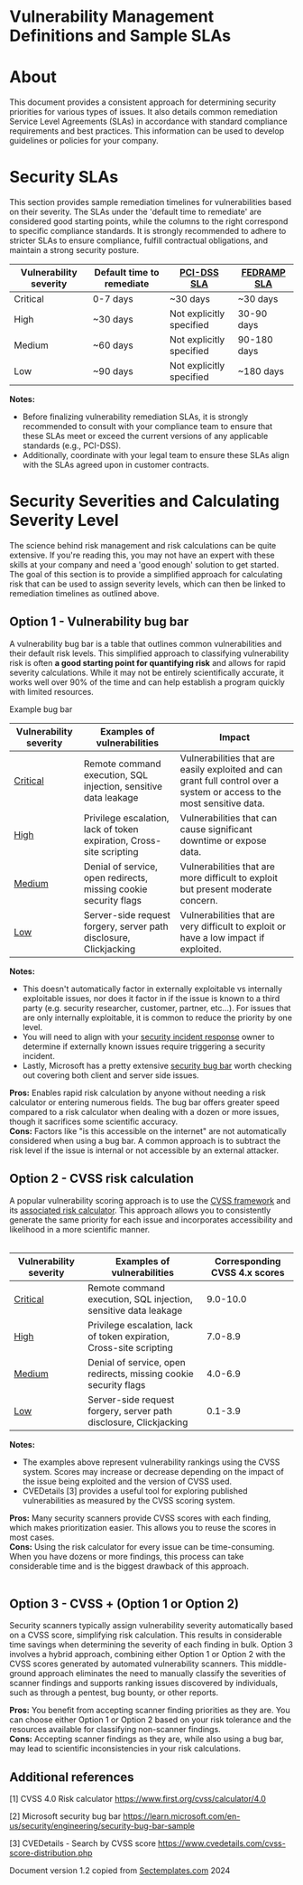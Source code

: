 # Vulnerability Management Definitions and Sample SLAs

# About 
This document provides a consistent approach for determining security priorities for various types of issues. It also details common remediation Service Level Agreements (SLAs) in accordance with standard compliance requirements and best practices. This information can be used to develop guidelines or policies for your company.

# Security SLAs
This section provides sample remediation timelines for vulnerabilities based on their severity. The SLAs under the 'default time to remediate' are considered good starting points, while the columns to the right correspond to specific compliance standards. It is strongly recommended to adhere to stricter SLAs to ensure compliance, fulfill contractual obligations, and maintain a strong security posture.<br>

| Vulnerability severity | Default time to remediate | [PCI-DSS SLA](https://listings.pcisecuritystandards.org/documents/PCIDSS_QRGv3_1.pdf) | [FEDRAMP SLA](https://www.fedramp.gov/assets/resources/documents/CSP_POAM_Template_Completion_Guide.pdf) |
|-----------------------|---------------------------|---------|-----------|
| Critical| 0-7 days | ~30 days | ~30 days|
| High | ~30 days| Not explicitly specified | 30-90 days | 
| Medium | ~60 days | Not explicitly specified | 90-180 days | 
| Low |  ~90 days | Not explicitly specified | ~180 days|

<b>Notes:</b> 
  * Before finalizing vulnerability remediation SLAs, it is strongly recommended to consult with your compliance team to ensure that these SLAs meet or exceed the current versions of any applicable standards (e.g., PCI-DSS).
  * Additionally, coordinate with your legal team to ensure these SLAs align with the SLAs agreed upon in customer contracts.

# Security Severities and Calculating Severity Level 
The science behind risk management and risk calculations can be quite extensive. If you're reading this, you may not have an expert with these skills at your company and need a 'good enough' solution to get started. The goal of this section is to provide a simplified approach for calculating risk that can be used to assign severity levels, which can then be linked to remediation timelines as outlined above.
<br>

## Option 1 - Vulnerability bug bar
A vulnerability bug bar is a table that outlines common vulnerabilities and their default risk levels. This simplified approach to classifying vulnerability risk is often <b>a good starting point for quantifying risk</b> and allows for rapid severity calculations. While it may not be entirely scientifically accurate, it works well over 90% of the time and can help establish a program quickly with limited resources.
<br>

Example bug bar<br>

| Vulnerability severity | Examples of vulnerabilities | Impact |
|-----------------------|---------------------------|--------------------|
| <a href="https://www.cvedetails.com/vulnerability-list/cvssscoremin-9/cvssscoremax-10/vulnerabilities.html">Critical</a> | Remote command execution, SQL injection, sensitive data leakage | Vulnerabilities that are easily exploited and can grant full control over a system or access to the most sensitive data. |
| <a href="https://www.cvedetails.com/vulnerability-list/cvssscoremin-7/cvssscoremax-7.99/vulnerabilities.html">High</a> | Privilege escalation, lack of token expiration, Cross-site scripting | Vulnerabilities that can cause significant downtime or expose data. |
| <a href="https://www.cvedetails.com/vulnerability-list/cvssscoremin-6/cvssscoremax-6.99/vulnerabilities.html">Medium</a> | Denial of service, open redirects, missing cookie security flags | Vulnerabilities that are more difficult to exploit but present moderate concern. |
| <a href="https://www.cvedetails.com/vulnerability-list/cvssscoremin-3/cvssscoremax-3.99/vulnerabilities.html">Low</a> | Server-side request forgery, server path disclosure, Clickjacking | Vulnerabilities that are very difficult to exploit or have a low impact if exploited.|

<b>Notes:</b> 
 * This doesn't automatically factor in externally exploitable vs internally exploitable issues, nor does it factor in if the issue is known to a third party (e.g. security researcher, customer, partner, etc...). For issues that are only internally exploitable, it is common to reduce the priority by one level.
 * You will need to align with your <a href="https://www.sectemplates.com/incident-response/">security incident response</a> owner to determine if externally known issues require triggering a security incident. 
 * Lastly, Microsoft has a pretty extensive <a href="https://learn.microsoft.com/en-us/security/engineering/security-bug-bar-sample">security bug bar</a> worth checking out covering both client and server side issues. 

<b>Pros:</b> Enables rapid risk calculation by anyone without needing a risk calculator or entering numerous fields. The bug bar offers greater speed compared to a risk calculator when dealing with a dozen or more issues, though it sacrifices some scientific accuracy.<br>
<b>Cons:</b> Factors like "is this accessible on the internet" are not automatically considered when using a bug bar. A common approach is to subtract the risk level if the issue is internal or not accessible by an external attacker.<br>


## Option 2 - CVSS risk calculation 
A popular vulnerability scoring approach is to use the [CVSS framework](https://www.first.org/cvss/v4.0/specification-document) and its [associated risk calculator](https://www.first.org/cvss/calculator/4.0). This approach allows you to consistently generate the same priority for each issue and incorporates accessibility and likelihood in a more scientific manner. 
<br><br>

| Vulnerability severity| Examples of vulnerabilities | Corresponding CVSS 4.x scores |
|-----------------------|---------------------------|--------------------|
| <a href="https://www.cvedetails.com/vulnerability-list/cvssscoremin-9/cvssscoremax-10/vulnerabilities.html">Critical</a> | Remote command execution, SQL injection, sensitive data leakage | 9.0-10.0 |
| <a href="https://www.cvedetails.com/vulnerability-list/cvssscoremin-7/cvssscoremax-7.99/vulnerabilities.html">High</a> | Privilege escalation, lack of token expiration, Cross-site scripting | 7.0-8.9 |
| <a href="https://www.cvedetails.com/vulnerability-list/cvssscoremin-6/cvssscoremax-6.99/vulnerabilities.html">Medium</a> | Denial of service, open redirects, missing cookie security flags | 4.0-6.9 |
| <a href="https://www.cvedetails.com/vulnerability-list/cvssscoremin-3/cvssscoremax-3.99/vulnerabilities.html">Low</a> | Server-side request forgery, server path disclosure, Clickjacking | 0.1-3.9 |

<b>Notes:</b> 
* The examples above represent vulnerability rankings using the CVSS system. Scores may increase or decrease depending on the impact of the issue being exploited and the version of CVSS used. 
* CVEDetails [3] provides a useful tool for exploring published vulnerabilities as measured by the CVSS scoring system.

<b>Pros:</b> Many security scanners provide CVSS scores with each finding, which makes prioritization easier. This allows you to reuse the scores in most cases. <br>
<b>Cons:</b> Using the risk calculator for every issue can be time-consuming. When you have dozens or more findings, this process can take considerable time and is the biggest drawback of this approach. <br>
<br>

## Option 3 - CVSS + (Option 1 or Option 2)
Security scanners typically assign vulnerability severity automatically based on a CVSS score, simplifying risk calculation. This results in considerable time savings when determining the severity of each finding in bulk. Option 3 involves a hybrid approach, combining either Option 1 or Option 2 with the CVSS scores generated by automated vulnerability scanners. This middle-ground approach eliminates the need to manually classify the severities of scanner findings and supports ranking issues discovered by individuals, such as through a pentest, bug bounty, or other reports.

<b>Pros:</b> You benefit from accepting scanner finding priorities as they are. You can choose either Option 1 or Option 2 based on your risk tolerance and the resources available for classifying non-scanner findings.<br>
<b>Cons:</b> Accepting scanner findings as they are, while also using a bug bar, may lead to scientific inconsistencies in your risk calculations.<br>

## Additional references
[1] CVSS 4.0 Risk calculator
https://www.first.org/cvss/calculator/4.0 

[2] Microsoft security bug bar
https://learn.microsoft.com/en-us/security/engineering/security-bug-bar-sample 

[3] CVEDetails - Search by CVSS score
https://www.cvedetails.com/cvss-score-distribution.php

Document version 1.2 copied from [Sectemplates.com](https://www.sectemplates.com) 2024
